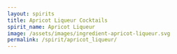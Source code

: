 ```yaml
---
layout: spirits
title: Apricot Liqueur Cocktails
spirit_name: Apricot Liqueur
image: /assets/images/ingredient-apricot-liqueur.svg
permalink: /spirit/apricot_liqueur/
---
```

